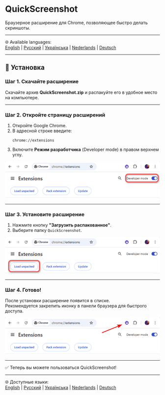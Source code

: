 # QuickScreenshot
Браузерное расширение для Chrome, позволяющее быстро делать скриншоты.

---

🌐 Available languages:  
[English](README/README.en.md) | [Русский](README/README.ru.md) | [Українська](README/README.uk.md) | [Nederlands](README/README.nl.md) | [Deutsch](README/README.de.md)

---

## 🚀 Установка

### Шаг 1. Скачайте расширение
Скачайте архив **QuickScreenshot.zip** и распакуйте его в удобное место на компьютере.

---

### Шаг 2. Откройте страницу расширений
1. Откройте Google Chrome.  
2. В адресной строке введите:  
   ```
   chrome://extensions
   ```
3. Включите **Режим разработчика** (Developer mode) в правом верхнем углу.

![Developer mode](screenshots/step2_developer_mode.png)

---

### Шаг 3. Установите расширение
1. Нажмите кнопку **"Загрузить распакованное"**.  
2. Выберите папку `QuickScreenshot`.  
  
![Load unpacked](screenshots/step3_load_unpacked.png)

---

### Шаг 4. Готово!
После установки расширение появится в списке.  
Рекомендуется закрепить иконку в панели браузера для быстрого доступа.
 
![Extension installed](screenshots/step4_installed.png)

---

✅ Теперь вы можете пользоваться QuickScreenshot!

---

🌐 Доступные языки:  
[English](README/README.en.md) | [Русский](README/README.ru.md) | [Українська](README/README.uk.md) | [Nederlands](README/README.nl.md) | [Deutsch](README/README.de.md)
